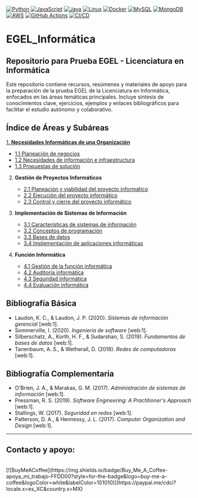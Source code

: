 [![Python](https://img.shields.io/badge/Python-3776AB?style=for-the-badge&logo=python&logoColor=white)](https://python.org)
[![JavaScript](https://img.shields.io/badge/JavaScript-F7DF1E?style=for-the-badge&logo=javascript&logoColor=black)](https://developer.mozilla.org/en-US/docs/Web/JavaScript)
[![Java](https://img.shields.io/badge/Java-007396?style=for-the-badge&logo=java&logoColor=white)](https://www.java.com)
[![Linux](https://img.shields.io/badge/Linux-FCC624?style=for-the-badge&logo=linux&logoColor=black)](https://www.linux.org)
[![Docker](https://img.shields.io/badge/Docker-2496ED?style=for-the-badge&logo=docker&logoColor=white)](https://www.docker.com)
[![MySQL](https://img.shields.io/badge/MySQL-4479A1?style=for-the-badge&logo=mysql&logoColor=white)](https://www.mysql.com)
[![MongoDB](https://img.shields.io/badge/MongoDB-47A248?style=for-the-badge&logo=mongodb&logoColor=white)](https://www.mongodb.com)
[![AWS](https://img.shields.io/badge/AWS-232F3E?style=for-the-badge&logo=amazon-aws&logoColor=white)](https://aws.amazon.com)
[![GitHub Actions](https://img.shields.io/badge/GitHub_Actions-2088FF?style=for-the-badge&logo=github-actions&logoColor=white)](https://github.com/features/actions)
[![CI/CD](https://img.shields.io/badge/CI/CD-blue?style=for-the-badge&logo=github&logoColor=white)](https://en.wikipedia.org/wiki/CI/CD)
# EGEL_Informática
## Repositorio para Prueba EGEL - Licenciatura en Informática

Este repositorio contiene recursos, resúmenes y materiales de apoyo para la preparación de la prueba EGEL de la Licenciatura en Informática, enfocados en las áreas temáticas principales. Incluye síntesis de conocimientos clave, ejercicios, ejemplos y enlaces bibliográficos para facilitar el estudio autónomo y colaborativo.

## Índice de Áreas y Subáreas

[1. **Necesidades Informáticas de una Organización**](1intro.md)
   - [1.1 Planeación de negocios](area1-1.md)
   - [1.2 Necesidades de información e infraestructura](area1-2.md)
   - [1.3 Propuestas de solución](area1-3.md)

2. **Gestión de Proyectos Informáticos**
   - [2.1 Planeación y viabilidad del proyecto informático](area2-1.md)
   - [2.2 Ejecución del proyecto informático](area2-2.md)
   - [2.3 Control y cierre del proyecto informático](area2-3.md)

3. **Implementación de Sistemas de Información**
   - [3.1 Características de sistemas de información](area3-1.md)
   - [3.2 Conceptos de programación](area3-2.md)
   - [3.3 Bases de datos](area3-3.md)
   - [3.4 Implementación de aplicaciones informáticas](area3-4.md)

4. **Función Informática**
   - [4.1 Gestión de la función informática](area4-1.md)
   - [4.2 Auditoría informática](area4-2.md)
   - [4.3 Seguridad informática](area4-3.md)
   - [4.4 Evaluación informática](area4-4.md)

## Bibliografía Básica

- Laudon, K. C., & Laudon, J. P. (2020). *Sistemas de información gerencial* [web:1].
- Sommerville, I. (2020). *Ingeniería de software* [web:1].
- Silberschatz, A., Korth, H. F., & Sudarshan, S. (2019). *Fundamentos de bases de datos* [web:1].
- Tanenbaum, A. S., & Wetherall, D. (2018). *Redes de computadoras* [web:1].

## Bibliografía Complementaria

- O'Brien, J. A., & Marakas, G. M. (2017). *Administración de sistemas de información* [web:1].
- Pressman, R. S. (2019). *Software Engineering: A Practitioner's Approach* [web:1].
- Stallings, W. (2017). *Seguridad en redes* [web:1].
- Patterson, D. A., & Hennessy, J. L. (2017). *Computer Organization and Design* [web:1].
---

## Contacto y apoyo:

</br>
[![BuyMeACoffee](https://img.shields.io/badge/Buy_Me_A_Coffee-apoya_mi_trabajo-FFDD00?style=for-the-badge&logo=buy-me-a-coffee&logoColor=white&labelColor=101010)](https://paypal.me/cdci?locale.x=es_XC&country.x=MX)
